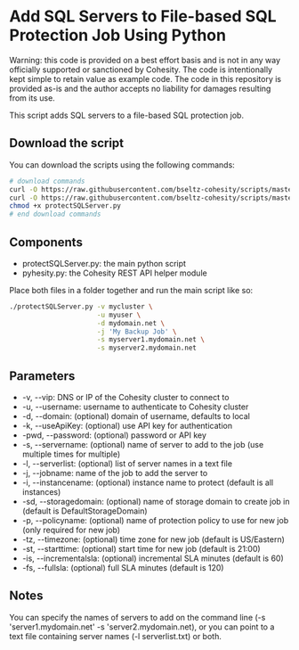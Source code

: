 # Add SQL Servers to File-based SQL Protection Job Using Python

Warning: this code is provided on a best effort basis and is not in any way officially supported or sanctioned by Cohesity. The code is intentionally kept simple to retain value as example code. The code in this repository is provided as-is and the author accepts no liability for damages resulting from its use.

This script adds SQL servers to a file-based SQL protection job.

## Download the script

You can download the scripts using the following commands:

```bash
# download commands
curl -O https://raw.githubusercontent.com/bseltz-cohesity/scripts/master/python/protectSQLServer/protectSQLServer.py
curl -O https://raw.githubusercontent.com/bseltz-cohesity/scripts/master/python/pyhesity.py
chmod +x protectSQLServer.py
# end download commands
```

## Components

* protectSQLServer.py: the main python script
* pyhesity.py: the Cohesity REST API helper module

Place both files in a folder together and run the main script like so:

```bash
./protectSQLServer.py -v mycluster \
                      -u myuser \
                      -d mydomain.net \
                      -j 'My Backup Job' \
                      -s myserver1.mydomain.net \
                      -s myserver2.mydomain.net
```

## Parameters

* -v, --vip: DNS or IP of the Cohesity cluster to connect to
* -u, --username: username to authenticate to Cohesity cluster
* -d, --domain: (optional) domain of username, defaults to local
* -k, --useApiKey: (optional) use API key for authentication
* -pwd, --password: (optional) password or API key
* -s, --servername: (optional) name of server to add to the job (use multiple times for multiple)
* -l, --serverlist: (optional) list of server names in a text file
* -j, --jobname: name of the job to add the server to
* -i, --instancename: (optional) instance name to protect (default is all instances)
* -sd, --storagedomain: (optional) name of storage domain to create job in (default is DefaultStorageDomain)
* -p, --policyname: (optional) name of protection policy to use for new job (only required for new job)
* -tz, --timezone: (optional) time zone for new job (default is US/Eastern)
* -st, --starttime: (optional) start time for new job (default is 21:00)
* -is, --incrementalsla: (optional) incremental SLA minutes (default is 60)
* -fs, --fullsla: (optional) full SLA minutes (default is 120)

## Notes

You can specify the names of servers to add on the command line (-s 'server1.mydomain.net' -s 'server2.mydomain.net), or you can point to a text file containing server names (-l serverlist.txt) or both.
